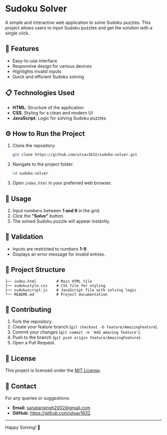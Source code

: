 # Sudoku Solver

A simple and interactive web application to solve Sudoku puzzles. 
This project allows users to input Sudoku puzzles and get the solution with a single click.

## 🚀 Features

- Easy-to-use interface
- Responsive design for various devices
- Highlights invalid inputs
- Quick and efficient Sudoku solving

## 📋 Technologies Used

- **HTML**: Structure of the application
- **CSS**: Styling for a clean and modern UI
- **JavaScript**: Logic for solving Sudoku puzzles

## ⚙️ How to Run the Project

1. Clone the repository:
   ```bash
   git clone https://github.com/utsav1632/sudoku-solver.git
   ```
2. Navigate to the project folder:
   ```bash
   cd sudoku-solver
   ```
3. Open `index.html` in your preferred web browser.

## 🧩 Usage

1. Input numbers between **1 and 9** in the grid.
2. Click the **"Solve"** button.
3. The solved Sudoku puzzle will appear instantly.

## 🚨 Validation

- Inputs are restricted to numbers **1-9**.
- Displays an error message for invalid entries.

## 📁 Project Structure

```
├── index.html         # Main HTML file
├── sudokustyle.css    # CSS file for styling
├── sudokuscript.js    # JavaScript file with solving logic
└── README.md          # Project documentation
```

## 🤝 Contributing

1. Fork the repository.
2. Create your feature branch (`git checkout -b feature/AmazingFeature`).
3. Commit your changes (`git commit -m 'Add amazing feature'`).
4. Push to the branch (`git push origin feature/AmazingFeature`).
5. Open a Pull Request.

## 📜 License

This project is licensed under the [MIT License](LICENSE).

## 📧 Contact

For any queries or suggestions:
- **Email:** sanatansingh2002@gmail.com
- **GitHub:** https://github.com/utsav1632

---

Happy Solving! 🧩

